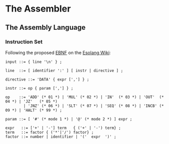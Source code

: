 # The Assembler

## The Assembly Language

### Instruction Set

Following the proposed [EBNF](https://en.wikipedia.org/wiki/Extended_Backus%E2%80%93Naur_form) on the [Esolang Wiki](https://esolangs.org/wiki/Intcode):

```EBNF
input ::= { line '\n' } ;

line  ::= [ identifier ':' ] [ instr | directive ] ;

directive ::= 'DATA' { expr [','] } ;

instr ::= op { param [','] } ;

op    ::= 'ADD' (* 01 *) | 'MUL' (* 02 *) | 'IN'  (* 03 *) | 'OUT'  (* 04 *) | 'JZ'   (* 05 *)
        | 'JNZ' (* 06 *) | 'SLT' (* 07 *) | 'SEQ' (* 08 *) | 'INCB' (* 09 *) | 'HALT' (* 99 *) ;

param ::= [ '#' (* mode 1 *) | '@' (* mode 2 *) ] expr ;

expr   ::= ['+' | '-'] term   { ('+' | '-') term} ;
term   ::= factor { ('*'|'/') factor} ;
factor ::= number | identifier | '('  expr  ')' ;
```
